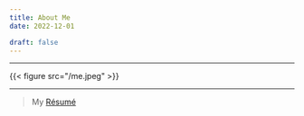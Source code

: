 ```yaml
---
title: About Me
date: 2022-12-01

draft: false
---
```


___

{{< figure src="/me.jpeg" >}}

___

> My [Résumé](/resume)



